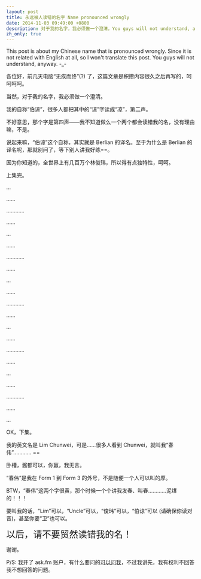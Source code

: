 ```yaml
---
layout: post
title: 永远被人读错的名字 Name pronounced wrongly
date: 2014-11-03 09:49:00 +0800
description: 对于我的名字，我必须做一个澄清。You guys will not understand, anyway. -_-
zh_only: true
---
```

This post is about my Chinese name that is pronounced wrongly. Since it is not related with English at all, so I won't translate this post. You guys will not understand, anyway. -\_-

各位好，前几天电脑“无疾而终”(?) 了，这篇文章是积攒内容很久之后再写的，呵呵呵呵。

当然，对于我的名字，我必须做一个澄清。

我的自称“伯谅”，很多人都把其中的“谅”字读成“凉”，第二声。

不好意思，那个字是第四声——我不知道做么一个两个都会读错我的名，没有理由嘛，不是。

说起来嘛，“伯谅”这个自称，其实就是 Berlian 的译名。至于为什么是 Berlian 的译名呢，那就别问了，等下别人讲我好练==。

因为你知道的，全世界上有几百万个林俊玮，所以得有点独特性，呵呵。

上集完。

…

……

…………

……

…

……

…………

……

…

……

…………

……

…

……

…………

……

…

……

…………

……

…

OK，下集。

我的英文名是 Lim Chunwei，可是……很多人看到 Chunwei，就叫我“春伟”………… ==

卧槽，酱都可以，你赢，我无言。

“春伟”是我在 Form 1 到 Form 3 的外号，不是随便一个人可以叫的厚。

BTW，“春伟”这两个字很黄，那个时候一个个讲我发春、叫春…………泥煤的！！！

要叫我的话，“Lim”可以，“Uncle”可以，“俊玮”可以，“伯谅”可以 (请确保你读对音)，甚至你要“卫”也可以。

<span style="font-size: x-large">以后，请不要贸然读错我的名！</span>

谢谢。

P/S: 我开了 ask.fm 账户，有什么要问的<a href="http://ask.fm/win98se" rel="nofollow" target="_blank">可以问我</a>，不过我讲先，我有权利不回答我不想回答的问题。